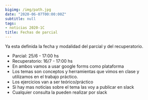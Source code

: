 ```yaml
---
bigimg: /img/path.jpg
date: "2020-06-07T00:00:00Z"
subtitle: null
tags:
- noticias 2020-1C
title: Fechas de parcial
---
```


Ya esta definida la fecha y modalidad del parcial y del recuperatorio.
- Parcial: 25/6 - 17:00 hs
- Recuperatorio: 16/7 -  17:00 hs
- En ambos vamos a usar google forms como plataforma
- Los temas son conceptos y herramientas que vimos en clase y utilizamos en el trabajo práctico.
- Los ejercicios van a ser teórico/práctico
- Si hay mas noticias sobre el tema las voy a publicar en slack
- Cualquier consulta la pueden realizar por slack
